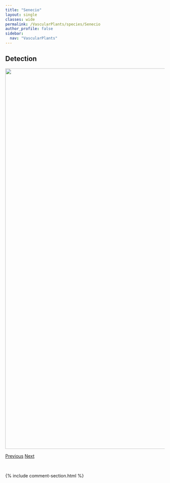 ```yaml
---
title: "Senecio"
layout: single
classes: wide
permalink: /VascularPlants/species/Senecio
author_profile: false
sidebar:
  nav: "VascularPlants"
---
```


<h2>Detection</h2>

<a href="https://drive.google.com/uc?export=view&id=1G6GselgVtDssicU5MDueFg-0Xci726cL">
<img src="https://drive.google.com/uc?export=view&id=1G6GselgVtDssicU5MDueFg-0Xci726cL" height = "1200" width = "800">
</a>


<a href="/DevelopmentWebsite/VascularPlants/species/SelaginellaDensa" class="pagination--pager" title="Prairie Selaginella">Previous</a> <a href="/DevelopmentWebsite/VascularPlants/species/SenecioEremophilus" class="pagination--pager" title="Cut Leaved Ragwort">Next</a>

<p>&nbsp;</p>

{% include comment-section.html %}

